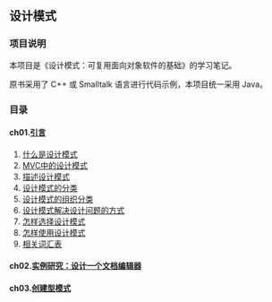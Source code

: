 ##  设计模式

### 项目说明

本项目是《设计模式：可复用面向对象软件的基础》的学习笔记。

原书采用了 C++ 或 Smalltalk 语言进行代码示例，本项目统一采用 Java。

### 目录

#### ch01.[引言](ch01Introduction)

1.	[什么是设计模式](ch01Introduction/1.1什么是设计模式.md)
2.	[MVC中的设计模式](ch01Introduction/1.2MVC中的设计模式.md)
3.	[描述设计模式](ch01Introduction/1.3描述设计模式.md)
4.	[设计模式的分类](ch01Introduction/1.4设计模式的分类.md)
5.	[设计模式的组织分类](ch01Introduction/1.5设计模式的组织分类.md)
6.	[设计模式解决设计问题的方式](ch01Introduction/1.6设计模式解决设计问题的方式.md)
7.	[怎样选择设计模式](ch01Introduction/1.7怎样选择设计模式.md)
8.	[怎样使用设计模式](ch01Introduction/1.8怎样使用设计模式.md)
9.	[相关词汇表](ch01Introduction/1.9相关词汇表.md)

#### ch02.[实例研究：设计一个文档编辑器](ch02CaseStudy)

#### ch03.[创建型模式](ch03CreationalPatterns)

